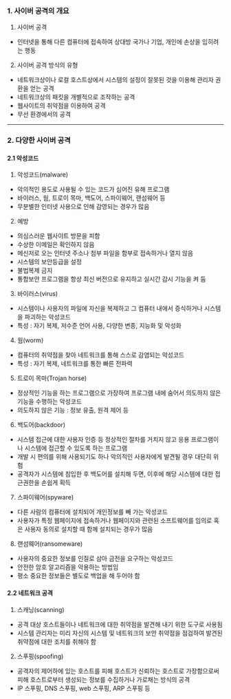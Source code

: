 ### 1. 사이버 공격의 개요

1. 사이버 공격

- 인터넷을 통해 다른 컴퓨터에 접속하여 상대방 국가나 기업, 개인에 손상을 입히려는 행동

2. 사이버 공격 방식의 유형

- 네트워크상이나 로컬 호스트상에서 시스템의 설정이 잘못된 것을 이용해 관리자 권환을 얻는 공격
- 네트워크상의 패킷을 개별적으로 조작하는 공격
- 웹사이트의 취약점을 이용하여 공격
- 무선 환경에서의 공격

---

### 2. 다양한 사이버 공격

#### 2.1 악성코드

1. 악성코드(malware)

- 악의적인 용도로 사용될 수 있는 코드가 심어진 유해 프로그램
- 바이러스, 웜, 트로이 목마, 백도어, 스파이웨어, 랜섬웨어 등
- 무분별한 인터넷 사용으로 인해 감영되는 경우가 많음

2. 예방

- 의심스러운 웹사이트 방문을 피함
- 수상한 이메일은 확인하지 않음
- 메신저로 오는 인터넷 주소나 첨부 파일을 함부로 접속하거나 열지 않음
- 시스템의 보안등급을 설정
- 불법복제 금지
- 통합보안 프로그램을 항상 최신 버전으로 유지하고 실시간 감시 기능을 켜 둠

3. 바이러스(virus)

- 시스템이나 사용자의 파일에 자신을 복제하고 그 컴퓨터 내에서 증식하거나 시스템을 파괴하는 악성코드
- 특성 : 자기 복제, 저수준 언어 사용, 다양한 변종, 지능화 및 악성화

4. 웜(worm)

- 컴퓨터의 취약점을 찾아 네트워크를 통해 스스로 감염되는 악성코드
- 특성 : 자기 복제, 네트워크를 통한 빠른 전파력

5. 트로이 목마(Trojan horse)

- 정상적인 기능을 하는 프로그램으로 가장하여 프로그램 내에 숨어서 의도하지 않은 기능을 수행하는 악성코드
- 의도하지 않은 기능 : 정보 유출, 원격 제어 등

6. 백도어(backdoor)

- 시스템 접근에 대한 사용자 인증 등 정상적인 절차를 거치지 않고 응용 프로그램이나 시스템에 접근할 수 있도록 하는 프로그램
- 개발 시 편의를 위해 사용되기도 하나 악의적인 사용자에게 발견될 경우 대단히 위험
- 공격자가 시스템에 침입한 후 백도어를 설치해 두면, 이후에 해당 시스템에 대한 접근권한을 손쉽게 획득

7. 스파이웨어(spyware)

- 다른 사람의 컴퓨터에 설치되어 개인정보를 빼 가는 악성코드
- 사용자가 특정 웹페이지에 접속하거나 웹페이지와 관련된 소프트웨어를 임의로 혹은 사용자 동의로 설치할 때 함께 설치되는 경우가 많음

8. 랜섬웨어(ransomeware)

- 사용자의 중요한 정보를 인질로 삼아 금전을 요구하는 악성코드
- 안전한 암호 알고리즘을 악용하는 방법임
- 평소 중요한 정보들은 별도로 백업을 해 두어야 함

#### 2.2 네트워크 공격

1. 스캐닝(scanning)

- 공격 대상 호스트들이나 네트워크에 대한 취약점을 발견해 내기 위한 도구로 사용됨
- 시스템 관리자는 미리 자신의 시스템 및 네트워크의 보안 취약점을 점검하여 발견된 취약점에 대한 조치를 취해야 함

2. 스푸핑(spoofing)

- 공격자의 제어하에 있는 호스트를 피해 호스트가 신뢰하는 호스트로 가장함으로써 피해 호스트로부터 생성되는 정보를 수집하거나 가로채는 방식의 공격
- IP 스푸핑, DNS 스푸핑, web 스푸핑, ARP 스푸핑 등
